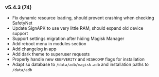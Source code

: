 ### v5.4.3 (74)
- Fix dynamic resource loading, should prevent crashing when checking SafetyNet
- Update SignAPK to use very little RAM, should expand old device support
- Support settings migration after hiding Magisk Manager
- Add reboot menu in modules section
- Add changelog in app
- Add dark theme to superuser requests
- Properly handle new `KEEPVERITY` and `HIGHCOMP` flags for installation
- Adapt su database to `/data/adb/magisk.adb` and installation paths to `/data/adb`
